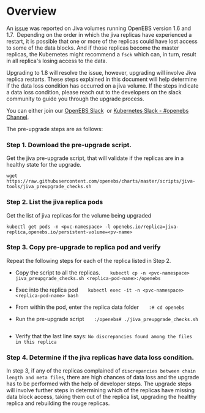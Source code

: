# Overview

An [issue](https://github.com/openebs/openebs/issues/2956) was reported on Jiva volumes running OpenEBS version 1.6 and 1.7.  Depending on the order in which the jiva replicas have experienced a restart, it is possible that one or more of the replicas could have lost access to some of the data blocks. And if those replicas become the master replicas, the Kubernetes might recommend a `fsck` which can, in turn, result in all replica's losing access to the data. 

Upgrading to 1.8 will resolve the issue, however, upgrading will involve Jiva replica restarts. These steps explained in this document will help determine if the data loss condition has occurred on a jiva volume. If the steps indicate a data loss condition, please reach out to the developers on the slack community to guide you through the upgrade process. 

You can either join our [OpenEBS Slack](https://openebs-community.slack.com/messages/openebs-users/)  or [Kubernetes Slack - #openebs Channel](https://kubernetes.slack.com/messages/openebs/). 

The pre-upgrade steps are as follows: 

### Step 1. Download the pre-upgrade script. 

Get the jiva pre-upgrade script, that will validate if the replicas are in a healthy state for the upgrade.
```
wget https://raw.githubusercontent.com/openebs/charts/master/scripts/jiva-tools/jiva_preupgrade_checks.sh
```

### Step 2. List the jiva replica pods

Get the list of jiva replicas for the volume being upgraded
```
kubectl get pods -n <pvc-namespace> -l openebs.io/replica=jiva-replica,openebs.io/persistent-volume=<pv-name>
```

### Step 3. Copy pre-upgrade to replica pod and verify

Repeat the following steps for each of the replica listed in Step 2. 

* Copy the script to all the replicas. 
  ```
  kubectl cp -n <pvc-namespace> jiva_preupgrade_checks.sh <replica-pod-name>:/openebs
  ```

* Exec into the replica pod
  ```
  kubectl exec -it -n <pvc-namespace> <replica-pod-name> bash
  ```

* From within the pod, enter the replica data folder
  ```
  :# cd openebs
  ```

* Run the pre-upgrade script
  ```
  :/openebs# ./jiva_preupgrade_checks.sh
  ```

* Verify that the last line says: `No discrepancies found among the files in this replica`

### Step 4. Determine if the jiva replicas have data loss condition. 

In step 3, if any of the replicas complained of `discrepancies between chain length and meta files`, there are high chances of data loss and the upgrade has to be performed with the help of developer steps. The upgrade steps will involve further steps in determining which of the replicas have missing data block access, taking them out of the replica list, upgrading the healthy replica and rebuilding the rouge replicas.


